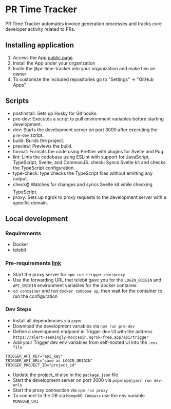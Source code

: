 # PR Time Tracker

PR Time Tracker automates invoice generation processes and tracks core developer activity related to PRs.

## Installing application

1. Access the App [public page](https://github.com/apps/pr-time-tracker)
2. Install the App under your organization
3. Invite the @pr-time-tracker into your organization and make him an owner
4. To customize the included repositories go to "Settings" -> "GitHub Apps"

## Scripts

- postinstall: Sets up Husky for Git hooks.
- pre-dev: Executes a script to pull environment variables before starting development.
- dev: Starts the development server on port 3000 after executing the `pre-dev` script.
- build: Builds the project.
- preview: Previews the build.
- format: Formats the code using Prettier with plugins for Svelte and Pug.
- lint: Lints the codebase using ESLint with support for JavaScript, TypeScript, Svelte, and CommonJS.
  check: Syncs Svelte kit and checks the TypeScript configuration.
- type-check: type checks the TypeScript files without emitting any output.
- check:watch: Watches for changes and syncs Svelte kit while checking TypeScript.
- proxy: Sets up ngrok to proxy requests to the development server with a specific domain.

## Local development

### Requirements

- Docker
- telebit

### Pre-requirements [link](https://trigger.dev/docs/documentation/guides/self-hosting/supabase#self-host-trigger-dev-with-docker-compose)

- Start the proxy server for `npm run trigger-dev:proxy`
- Use the forwarding URL that telebit gave you for the `LOGIN_ORIGIN` and `API_ORIGIN` environment variables for the docker container.
- `cd container` and run `docker compose up`, then wait for the container to run the configuration

### Dev Steps

- Install all dependencies via `pnpm`
- Download the development variables via `npm run pre-dev`
- Define a development endpoint in Trigger dev UI with the address `https://alert-seemingly-moccasin.ngrok-free.app/api/trigger`
- Add your Trigger dev env variables from self-hosted UI into the `.env file`

```
TRIGGER_API_KEY="api_key"
TRIGGER_API_URL="same as LOGIN_ORIGIN"
TRIGGER_PROJECT_ID="project_id"
```

- Update the project_id also in the `package.json` file
- Start the development server on port 3000 via `pnpm|npm|yarn run dev-only`
- Start the proxy connection via `npm run proxy`
- To connect to the DB via `MongoDB Compass` use the env variable `MONGOGB_URI`
